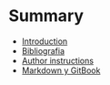 # Summary

* [Introduction](README.md)
* [Bibliografia](biblio.md)
* [Author instructions](author-instructions.md)
* [Markdown y GitBook](gitbook.md)

